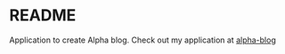 # README

Application to create Alpha blog.
Check out my application at [alpha-blog](https://dry-hamlet-38994.herokuapp.com/)
